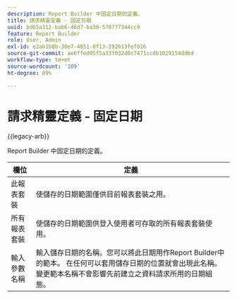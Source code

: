 ```yaml
---
description: Report Builder 中固定日期的定義。
title: 請求精靈定義 - 固定日期
uuid: bd65a312-bab6-46d7-ba30-570777344cc9
feature: Report Builder
role: User, Admin
exl-id: e2ab1b8b-30e7-4851-8f13-292613fef016
source-git-commit: ae6ffed05f5a33f032d0c7471ccdb1029154ddbd
workflow-type: tm+mt
source-wordcount: '109'
ht-degree: 89%

---
```


# 請求精靈定義 - 固定日期

{{legacy-arb}}

Report Builder 中固定日期的定義。

| 欄位 | 定義 |
|--- |--- |
| 此報表套裝 | 使儲存的日期範圍僅供目前報表套裝之用。 |
| 所有報表套裝 | 使儲存的日期範圍供登入使用者可存取的所有報表套裝使用。 |
| 輸入參數名稱 | 輸入儲存日期的名稱。您可以將此日期用作Report Builder中的範本。 在任何可以套用儲存日期的位置就會出現此名稱。變更範本名稱不會影響先前建立之資料請求所用的日期組態。 |
